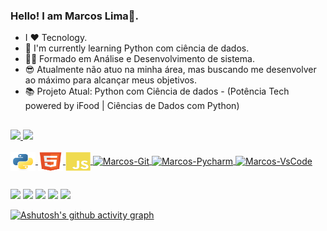 ### Hello! I am Marcos Lima👋.

- I ❤ Tecnology.
- 🌱 I'm currently learning Python com ciência de dados.
-  👨‍💻 Formado em Análise e Desenvolvimento de sistema.
- 😎 Atualmente não atuo na minha área, mas buscando me desenvolver ao máximo para alcançar meus objetivos.
- 📚 Projeto Atual: Python com Ciência de dados - (Potência Tech powered by iFood | Ciências de Dados com Python)

##

<div align="left">
  <a href="https://github.com/marcosdelima26">
  <img height="180em" src="https://github-readme-stats.vercel.app/api?username=marcosdelima26&show_icons=true&theme=radical&include_all_commits=true&count_private=true"/>
  <img height="180em" src="https://github-readme-stats.vercel.app/api/top-langs/?username=marcosdelima26&layout=compact&langs_count=7&theme=radical"/>
</div>

<div style="display: inline_block"><br>
  <img align="center" alt="Marcos-Python" height="30" width="40" src="https://raw.githubusercontent.com/devicons/devicon/master/icons/python/python-original.svg">
  <img align="center" alt="Marcos-HTML" height="30" width="40" src="https://raw.githubusercontent.com/devicons/devicon/master/icons/html5/html5-original.svg">
  <img align="center" alt="Marcos-Js" height="30" width="40" src="https://raw.githubusercontent.com/devicons/devicon/master/icons/javascript/javascript-plain.svg">
  <img align="center" alt="Marcos-Git" height="30" width="40" src="https://cdn.jsdelivr.net/gh/devicons/devicon/icons/git/git-original.svg" />
  <img align="center" alt="Marcos-Pycharm" height="30" width="40" src="https://cdn.jsdelivr.net/gh/devicons/devicon/icons/pycharm/pycharm-original.svg" />
  <img align="center" alt="Marcos-VsCode" height="30" witdh="40" src="https://cdn.jsdelivr.net/gh/devicons/devicon/icons/vscode/vscode-original-wordmark.svg" />
</div>

##

<div>
  <a href="https://instagram.com/xxmarcoslimaxx" target="_blank"><img src="https://img.shields.io/badge/-Instagram-%23E4405F?style=for-the-badge&logo=instagram&logoColor=white" target="_blank"></a>
 <a href="https://discord.gg/marcoslima28" target="_blank"><img src="https://img.shields.io/badge/Discord-7289DA?style=for-the-badge&logo=discord&logoColor=white" target="_blank"></a> 
  <a href = "mailto:marcos.lima.ads2021@gmail.com"><img src="https://img.shields.io/badge/Gmail-D14836?style=for-the-badge&logo=gmail&logoColor=white"></a>
  <a href="https://www.linkedin.com/in/marcos-lima-815228222/" target="_blank"><img src="https://img.shields.io/badge/-LinkedIn-%230077B5?style=for-the-badge&logo=linkedin&logoColor=white" target="_blank"></a>
  <a href="https://github.com/marcosdelima26" target="_blank"><img src="https://img.shields.io/badge/GitHub-100000?style=for-the-badge&logo=github&logoColor=white" target="_blank"></a>
</div>

[![Ashutosh's github activity graph](https://github-readme-activity-graph.vercel.app/graph?username=marcosdelima26&bg_color=000000&color=ae00ff&line=00f6fa&point=ffffff&area=true&hide_border=true)](https://github.com/ashutosh00710/github-readme-activity-graph)
